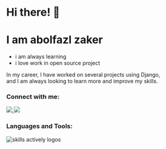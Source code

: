 # Hi there! 👋
# I am abolfazl zaker
- i am always learning
- i love work in open source project

In my career, I have worked on several projects using Django,<br> and I am always looking to learn more and improve my skills.

<p align="center">
<h3>Connect with me:</h3>
    
  <a href="https://www.linkedin.com/in/abolfazl-zaker-4778b7240/">
    <img src="https://skillicons.dev/icons?i=linkedin" />
  </a>
  <a href="https://instagram.com/abolazl_z15">
    <img src="https://skillicons.dev/icons?i=instagram" />
  </a>
</p>
<h3 align="left">Languages and Tools:</h3>
<img src="https://skillicons.dev/icons?i=py,js,cs,django,html,css,git,postman,wordpress,nginx,docker" alt="skills actively logos">
